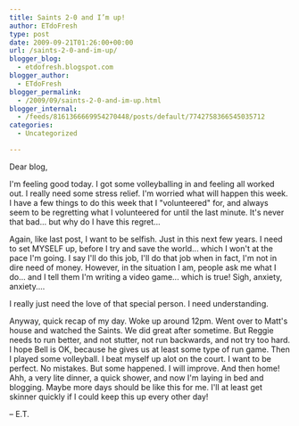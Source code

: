 ```yaml
---
title: Saints 2-0 and I’m up!
author: ETdoFresh
type: post
date: 2009-09-21T01:26:00+00:00
url: /saints-2-0-and-im-up/
blogger_blog:
  - etdofresh.blogspot.com
blogger_author:
  - ETdoFresh
blogger_permalink:
  - /2009/09/saints-2-0-and-im-up.html
blogger_internal:
  - /feeds/8161366669954270448/posts/default/7742758366545035712
categories:
  - Uncategorized

---
```

Dear blog,

I'm feeling good today. I got some volleyballing in and feeling all worked out. I really need some stress relief. I'm worried what will happen this week. I have a few things to do this week that I "volunteered" for, and always seem to be regretting what I volunteered for until the last minute. It's never that bad... but why do I have this regret...

Again, like last post, I want to be selfish. Just in this next few years. I need to set MYSELF up, before I try and save the world... which I won't at the pace I'm going. I say I'll do this job, I'll do that job when in fact, I'm not in dire need of money. However, in the situation I am, people ask me what I do... and I tell them I'm writing a video game... which is true! Sigh, anxiety, anxiety.... 

I really just need the love of that special person. I need understanding.

Anyway, quick recap of my day. Woke up around 12pm. Went over to Matt's house and watched the Saints. We did great after sometime. But Reggie needs to run better, and not stutter, not run backwards, and not try too hard. I hope Bell is OK, because he gives us at least some type of run game. Then I played some volleyball. I beat myself up alot on the court. I want to be perfect. No mistakes. But some happened. I will improve. And then home! Ahh, a very lite dinner, a quick shower, and now I'm laying in bed and blogging. Maybe more days should be like this for me. I'll at least get skinner quickly if I could keep this up every other day!

– E.T.